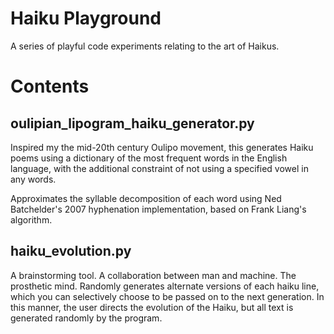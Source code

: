 Haiku Playground
================

A series of playful code experiments relating to the art of Haikus.

Contents
========

oulipian_lipogram_haiku_generator.py
------------------------------------
Inspired my the mid-20th century Oulipo movement, this generates Haiku poems using a dictionary of the most frequent words in the English language, with the additional constraint of not using a specified vowel in any words.

Approximates the syllable decomposition of each word using Ned Batchelder's 2007 hyphenation implementation, based on Frank Liang's algorithm.

haiku_evolution.py
------------------
A brainstorming tool. A collaboration between man and machine. The prosthetic mind. Randomly generates alternate versions of each haiku line, which you can selectively choose to be passed on to the next generation. In this manner, the user directs the evolution of the Haiku, but all text is generated randomly by the program.